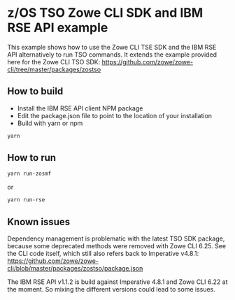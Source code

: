 # z/OS TSO Zowe CLI SDK and IBM RSE API example

This example shows how to use the Zowe CLI TSE SDK and the IBM RSE API alternatively to run TSO commands. It extends the example provided here for the Zowe CLI TSO SDK: <https://github.com/zowe/zowe-cli/tree/master/packages/zostso>

## How to build

- Install the IBM RSE API client NPM package
- Edit the package.json file to point to the location of your installation
- Build with yarn or npm

```bash
yarn
```

## How to run

```bash
yarn run-zosmf
```

or

```bash
yarn run-rse
```

## Known issues

Dependency management is problematic with the latest TSO SDK package, because some deprecated methods were removed with Zowe CLI 6.25. See the CLI code itself, which still also refers back to Imperative v4.8.1: <https://github.com/zowe/zowe-cli/blob/master/packages/zostso/package.json>

The IBM RSE API v1.1.2 is build against Imperative 4.8.1 and Zowe CLI 6.22 at the moment. So mixing the different versions could lead to some issues.
